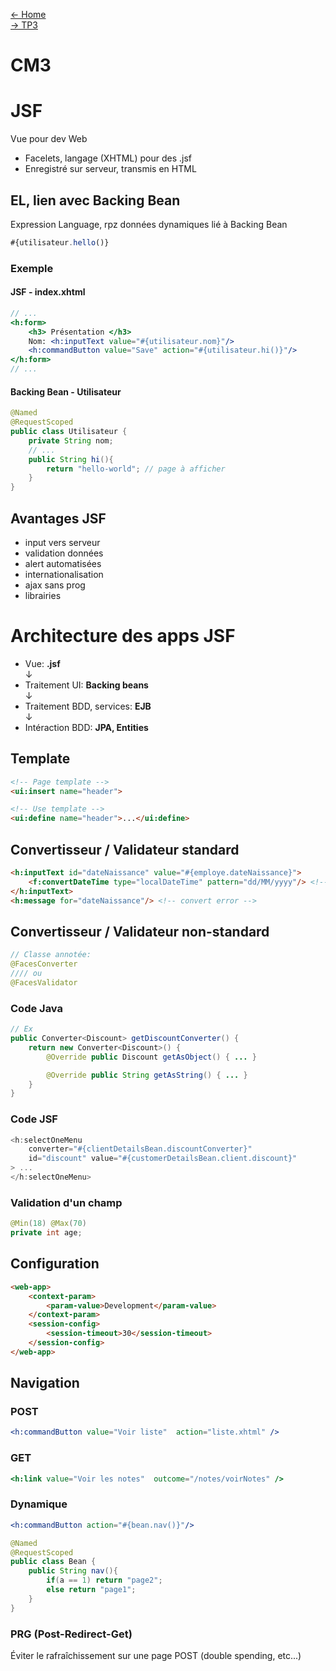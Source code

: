 [← Home](../README.md)    
[→ TP3](https://github.com/azerpas/school-7-jakarta)

# CM3

# JSF
Vue pour dev Web
- Facelets, langage (XHTML) pour des .jsf 
- Enregistré sur serveur, transmis en HTML

## EL, lien avec Backing Bean
Expression Language, rpz données dynamiques lié à Backing Bean
```jsx
#{utilisateur.hello()}
```

### Exemple
#### JSF - index.xhtml
```jsx
// ...
<h:form>
    <h3> Présentation </h3>
    Nom: <h:inputText value="#{utilisateur.nom}"/>
    <h:commandButton value="Save" action="#{utilisateur.hi()}"/> 
</h:form>
// ...
```

#### Backing Bean - Utilisateur
```java
@Named
@RequestScoped
public class Utilisateur {
    private String nom;
    // ...
    public String hi(){
        return "hello-world"; // page à afficher
    }
}
```

## Avantages JSF
- input vers serveur
- validation données
- alert automatisées
- internationalisation
- ajax sans prog
- librairies

# Architecture des apps JSF
- Vue: **.jsf**     
↓
- Traitement UI: **Backing beans**    
↓
- Traitement BDD, services: **EJB**     
↓
- Intéraction BDD: **JPA, Entities**

## Template
```html
<!-- Page template -->
<ui:insert name="header">
```

```html
<!-- Use template -->
<ui:define name="header">...</ui:define>
```

## Convertisseur / Validateur standard
```html
<h:inputText id="dateNaissance" value="#{employe.dateNaissance}">
    <f:convertDateTime type="localDateTime" pattern="dd/MM/yyyy"/> <!-- convert to datetime -->
</h:inputText>
<h:message for="dateNaissance"/> <!-- convert error -->
```

## Convertisseur / Validateur non-standard
```java
// Classe annotée:
@FacesConverter
//// ou
@FacesValidator
```

### Code Java
```java
// Ex
public Converter<Discount> getDiscountConverter() {
    return new Converter<Discount>() {
        @Override public Discount getAsObject() { ... }

        @Override public String getAsString() { ... }
    }
}
```

### Code JSF
```js
<h:selectOneMenu 
    converter="#{clientDetailsBean.discountConverter}"
    id="discount" value="#{customerDetailsBean.client.discount}" 
> ...
</h:selectOneMenu>

```

### Validation d'un champ
```java
@Min(18) @Max(70)
private int age;
```

## Configuration
```html
<web-app>
    <context-param>
        <param-value>Development</param-value>
    </context-param>
    <session-config>
        <session-timeout>30</session-timeout>
    </session-config>
</web-app>
```

## Navigation
### POST
```jsx
<h:commandButton value="Voir liste"  action="liste.xhtml" />
```

### GET
```jsx
<h:link value="Voir les notes"  outcome="/notes/voirNotes" />
```

### Dynamique
```jsx
<h:commandButton action="#{bean.nav()}"/>
```
```java
@Named
@RequestScoped
public class Bean {
    public String nav(){
        if(a == 1) return "page2";
        else return "page1";
    }
}
```

### PRG (Post-Redirect-Get)
Éviter le rafraîchissement sur une page POST (double spending, etc...)